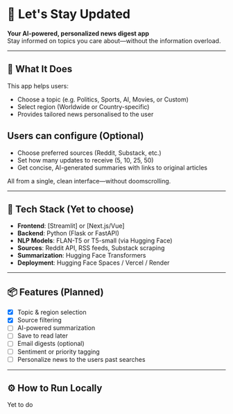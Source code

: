 # 📰 Let's Stay Updated

**Your AI-powered, personalized news digest app**  
Stay informed on topics you care about—without the information overload.

---

## 🚀 What It Does

This app helps users:
- Choose a topic (e.g. Politics, Sports, AI, Movies, or Custom)
- Select region (Worldwide or Country-specific)
- Provides tailored news personalised to the user

## Users can configure (Optional)
- Choose preferred sources (Reddit, Substack, etc.)
- Set how many updates to receive (5, 10, 25, 50)
- Get concise, AI-generated summaries with links to original articles

All from a single, clean interface—without doomscrolling.

---

## 🔧 Tech Stack (Yet to choose)

- **Frontend**: [Streamlit] or [Next.js/Vue] 
- **Backend**: Python (Flask or FastAPI)
- **NLP Models**: FLAN-T5 or T5-small (via Hugging Face)
- **Sources**: Reddit API, RSS feeds, Substack scraping
- **Summarization**: Hugging Face Transformers
- **Deployment**: Hugging Face Spaces / Vercel / Render

---

## 📦 Features (Planned)

- [x] Topic & region selection
- [x] Source filtering
- [ ] AI-powered summarization
- [ ] Save to read later
- [ ] Email digests (optional)
- [ ] Sentiment or priority tagging
- [ ] Personalize news to the users past searches

---

## ⚙️ How to Run Locally 

Yet to do
